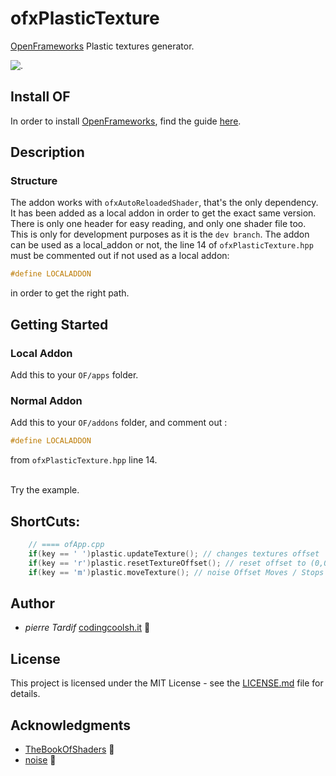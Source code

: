 # ofxPlasticTexture

[OpenFrameworks](https://openframeworks.cc/) Plastic textures generator.

![.](./Assets/textureExample.gif)


## Install OF
In order to install [OpenFrameworks](https://openframeworks.cc/), find the guide [here](https://openframeworks.cc/download/).

## Description


### Structure
The addon works with `ofxAutoReloadedShader`, that's the only dependency. It has been added as a local addon in order to get the exact same version.<br>
There is only one header for easy reading, and only one shader file too.<br>
This is only for development purposes as it is the `dev branch`.
The addon can be used as a local_addon or not, the line 14 of `ofxPlasticTexture.hpp` must be commented out if not used as a local addon:
```cpp
#define LOCALADDON
```
in order to get the right path.
## Getting Started

### Local Addon
Add this to your `OF/apps` folder.
### Normal Addon
Add this to your `OF/addons` folder, and comment out :
```cpp
#define LOCALADDON
```
from `ofxPlasticTexture.hpp` line 14.


</br>
Try the example.

## ShortCuts:


```cpp
    // ==== ofApp.cpp  
    if(key == ' ')plastic.updateTexture(); // changes textures offset
    if(key == 'r')plastic.resetTextureOffset(); // reset offset to (0,0)
    if(key == 'm')plastic.moveTexture(); // noise Offset Moves / Stops
```

## Author

* _pierre Tardif_   [codingcoolsh.it](codingcoolsh.it)   :floppy_disk:

## License

This project is licensed under the MIT License - see the [LICENSE.md](./Assets/LICENSE) file for details.


## Acknowledgments

* [TheBookOfShaders](https://thebookofshaders.com/) :crystal_ball:
* [noise](https://www.shadertoy.com/view/4dS3Wd) :triangular_ruler:
